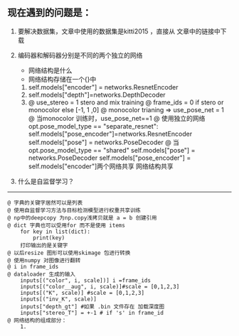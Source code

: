 <!--
 * @Author: your name
 * @Date: 2019-12-23 22:57:00
 * @LastEditTime : 2019-12-25 22:03:49
 * @LastEditors  : Please set LastEditors
 * @Description: In User Settings Edit
 * @FilePath: \monodepth2\coderead\train.md
 -->
 现在遇到的问题是：
 ---
1. 要解决数据集，文章中使用的数据集是kitti2015 ，直接从 文章中的链接中下载
2. 编码器和解码器分别是不同的两个独立的网络
    - 网络结构是什么
    - 网络结构存储在一个{}中
    1. self.models["encoder"] = networks.ResnetEncoder
    2. self.models["depth"]=networks.DepthDecoder
    3.  @ use_stereo = 1 stero and mix training
        @ frame_ids = 0  if stero or  monocolor else [-1, 1 ,0] 
        @ monocolor trianing => use_pose_net = 1
        @ 当monocolor 训练时，use_pose_net==1
        @ 使用独立的网络 opt.pose_model_type == "separate_resnet":
          self.models["pose_encoder"]=networks.ResnetEncoder
          self.models["pose"] = networks.PoseDecoder
        @ 当opt.pose_model_type == "shared"
            self.models["pose"] = networks.PoseDecoder 
            self.models["pose_encoder"] = self.models["encoder"]两个网络共享
    网络结构共享
            

3. 什么是自监督学习？
---
    @ 字典的关键字居然可以是列表
    @ 使用自监督学习方法与目标检测模型进行权重共享训练
    @ np中的deepcopy 为np.copy浅拷贝就是 a = b 创建引用
    @ dict 字典也可以受用for 而不是使用 items 
        for key in list(dict):
            print(key)
        打印输出的是关键字
    @ 以后resize 图形可以使用skimage 包进行转换
    @ 使用numpy 对图像进行翻转
    @ i in frame_ids 
    @ dataloader 生成的输入
        inputs[("color", i, scale])] i =frame_ids
        inputs[("color__aug", i, scale)]#scale = [0,1,2,3]
        inputs[("K", scale)] #scale = [0,1,2,3]
        inputs[("inv_K", scale)]
        inputs["depth_gt"] #如果 .bin 文件存在 加载深度图
        inputs["stereo_T"] = +-1 # if 's' in frame_id
    @ 网络结构的组成部分：
        1. 